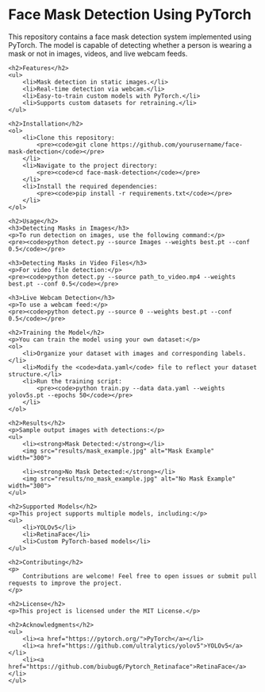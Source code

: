 <!DOCTYPE html>
<html lang="en">
<head>
    <meta charset="UTF-8">
    <meta name="viewport" content="width=device-width, initial-scale=1.0">
    <title>Face Mask Detection Using PyTorch</title>
</head>
<body>
    <h1>Face Mask Detection Using PyTorch</h1>
    <p>
        This repository contains a face mask detection system implemented using PyTorch. 
        The model is capable of detecting whether a person is wearing a mask or not in images, videos, and live webcam feeds.
    </p>

    <h2>Features</h2>
    <ul>
        <li>Mask detection in static images.</li>
        <li>Real-time detection via webcam.</li>
        <li>Easy-to-train custom models with PyTorch.</li>
        <li>Supports custom datasets for retraining.</li>
    </ul>

    <h2>Installation</h2>
    <ol>
        <li>Clone this repository:
            <pre><code>git clone https://github.com/yourusername/face-mask-detection</code></pre>
        </li>
        <li>Navigate to the project directory:
            <pre><code>cd face-mask-detection</code></pre>
        </li>
        <li>Install the required dependencies:
            <pre><code>pip install -r requirements.txt</code></pre>
        </li>
    </ol>

    <h2>Usage</h2>
    <h3>Detecting Masks in Images</h3>
    <p>To run detection on images, use the following command:</p>
    <pre><code>python detect.py --source Images --weights best.pt --conf 0.5</code></pre>

    <h3>Detecting Masks in Video Files</h3>
    <p>For video file detection:</p>
    <pre><code>python detect.py --source path_to_video.mp4 --weights best.pt --conf 0.5</code></pre>

    <h3>Live Webcam Detection</h3>
    <p>To use a webcam feed:</p>
    <pre><code>python detect.py --source 0 --weights best.pt --conf 0.5</code></pre>

    <h2>Training the Model</h2>
    <p>You can train the model using your own dataset:</p>
    <ol>
        <li>Organize your dataset with images and corresponding labels.</li>
        <li>Modify the <code>data.yaml</code> file to reflect your dataset structure.</li>
        <li>Run the training script:
            <pre><code>python train.py --data data.yaml --weights yolov5s.pt --epochs 50</code></pre>
        </li>
    </ol>

    <h2>Results</h2>
    <p>Sample output images with detections:</p>
    <ul>
        <li><strong>Mask Detected:</strong></li>
        <img src="results/mask_example.jpg" alt="Mask Example" width="300">

        <li><strong>No Mask Detected:</strong></li>
        <img src="results/no_mask_example.jpg" alt="No Mask Example" width="300">
    </ul>

    <h2>Supported Models</h2>
    <p>This project supports multiple models, including:</p>
    <ul>
        <li>YOLOv5</li>
        <li>RetinaFace</li>
        <li>Custom PyTorch-based models</li>
    </ul>

    <h2>Contributing</h2>
    <p>
        Contributions are welcome! Feel free to open issues or submit pull requests to improve the project.
    </p>

    <h2>License</h2>
    <p>This project is licensed under the MIT License.</p>

    <h2>Acknowledgments</h2>
    <ul>
        <li><a href="https://pytorch.org/">PyTorch</a></li>
        <li><a href="https://github.com/ultralytics/yolov5">YOLOv5</a></li>
        <li><a href="https://github.com/biubug6/Pytorch_Retinaface">RetinaFace</a></li>
    </ul>
</body>
</html>
